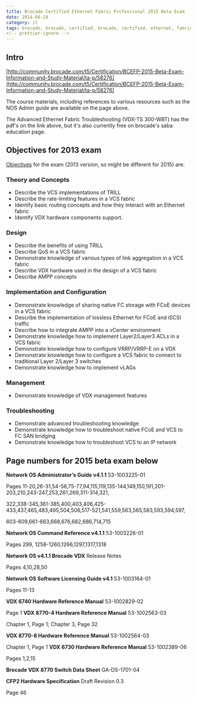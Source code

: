 ```yaml
---
title: Brocade Certified Ethernet Fabric Professional 2015 Beta Exam
date: 2014-04-18
category: it
tags: brocade, brocade, certified, brocade, certified, ethernet, fabric, professional, certification
<!-- prettier-ignore -->
---
```


## Intro

[http://community.brocade.com/t5/Certification/BCEFP-2015-Beta-Exam-Information-and-Study-Material/ta-p/58276](http://community.brocade.com/t5/Certification/BCEFP-2015-Beta-Exam-Information-and-Study-Material/ta-p/58276)

The course materials, including references to various resources such as the NOS
Admin guide are available on the page above.

The Advanced Ethernet Fabric Troubleshooting (VDX-TS 300-WBT) has the pdf's on
the link above, but it's also currently free on brocade's saba education page.

## Objectives for 2013 exam

[Objectives](http://www.brocade.com/education/certification-accreditation/certified-ethernet-fabric-professional/index.page "on brocade.com") for
the exam (2013 version, so might be different for 2015) are:

### Theory and Concepts

- Describe the VCS implementations of TRILL
- Describe the rate-limiting features in a VCS fabric
- Identify basic routing concepts and how they interact with an Ethernet fabric
- Identify VDX hardware components support.

### Design

- Describe the benefits of using TRILL
- Describe QoS in a VCS fabric
- Demonstrate knowledge of various types of link aggregation in a VCS fabric
- Describe VDX hardware used in the design of a VCS fabric
- Describe AMPP concepts

### Implementation and Configuration

- Demonstrate knowledge of sharing native FC storage with FCoE devices in a VCS
  fabric
- Describe the implementation of lossless Ethernet for FCoE and iSCSI traffic
- Describe how to integrate AMPP into a vCenter environment
- Demonstrate knowledge how to implement Layer2/Layer3 ACLs in a VCS fabric
- Demonstrate knowledge how to configure VRRP/VRRP-E on a VDX
- Demonstrate knowledge how to configure a VCS fabric to connect to traditional
  Layer 2/Layer 3 switches
- Demonstrate knowledge how to implement vLAGs

### Management

- Demonstrate knowledge of VDX management features

### Troubleshooting

- Demonstrate advanced troubleshooting knowledge
- Demonstrate knowledge how to troubleshoot native FCoE and VCS to FC SAN
  bridging
- Demonstrate knowledge how to troubleshoot VCS to an IP network

## Page numbers for 2015 beta exam below

**Network OS Administrator’s Guide v4.1.1** 53-1003225-01

Pages
11-20,26-31,54-56,75-77,94,115,119,135-144,149,150,191,201-203,210,243-247,253,261,269,311-314,321,

322,338-345,361-385,400,403,406,425-433,437,465,483,495,504,506,517-521,541,559,563,565,583,593,594,597,

603-609,661-663,668,676,682,686,714,715

**Network OS Command Reference v4.1.1** 53-1003226-01

Pages 299, 1258-1260,1266,1297,1317,1318

**Network OS v4.1.1 Brocade VDX** Release Notes

Pages 4,10,28,50

**Network OS Software Licensing Guide v4.1** 53-1003164-01

Pages 11-13

**VDX 6740 Hardware Reference Manual** 53-1002829-02

Page 1 **VDX 8770-4 Hardware Reference Manual** 53-1002563-03

Chapter 1, Page 1; Chapter 3, Page 32

**VDX 8770-8 Hardware Reference Manual** 53-1002564-03

Chapter 1, Page 1 **VDX 6730 Hardware Reference Manual** 53-1002389-06

Pages 1,2,15

**Brocade VDX 8770 Switch Data Sheet** GA-DS-1701-04

**CFP2 Hardware Specification** Draft Revision 0.3

Page 46
